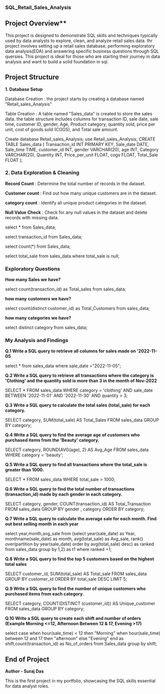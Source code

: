 ### SQL_Retail_Sales_Analysis

## Project Overview**

This project is designed to demonstrate SQL skills and techniques typically used by data analysts to explore, clean, and analyze retail sales data. thr project involves setting up a retail sales database, performing exploratory data analysis(EDA) and answering specific business questions through SQL quersies. This project is ideal for those who are starting their journey in data analysis and want to build a solid foundation in sql.

## Project Structure
**1. Database Setup**

Database Creation : the project starts by creating a database named "Retail_sales_Analysis"

Table Creation : A table named "Sales_data" is created to store the sales data. the table structure includes columns for transaction ID, sale date, sale time, customer ID, gender, Age, Product category, quantity sold, price per unit, cost of goods sold (COGS), and Total sale amount.

Create database Retail_sales_Analysis;
use Retail_sales_Analysis;
CREATE TABLE Sales_data (
    Transaction_id INT PRIMARY KEY,
    Sale_date DATE,
    Sale_time TIME,
    customer_id INT,
    gender VARCHAR(20),
    age INT,
    Category VARCHAR(20),
    Quantity INT,
    Price_per_unit FLOAT,
    cogs FLOAT,
    Total_Sale FLOAT
); 

### 2. Data Exploration & Cleaning

**Record Count** : Determine the total number of records in the dataset.

**Customer count** : Find out how many unique customers are in the dataset.

**category count** : Identify all unique product categories in the dataset.

**Null Value Check** : Check for any null values in the dataset and delete records with missing data.

select * from Sales_data;

select transaction_id from Sales_data;

select count(*) from Sales_data;

select total_sale from sales_data where total_sale is null;

 ### Exploratory Questions
**How many Sales we have?**

select count(transaction_id) as Total_sales from sales_data;

**how many customers we have?**

select count(distinct customer_id) as Total_Customers from sales_data;

**how many categories we have?**

select distinct category from sales_data;


### My Analysis and Findings
**Q.1 Write a SQL query to retrieve all columns for sales made on '2022-11-05**

select * from sales_data where sale_date ="2022-11-05";

**Q.2 Write a SQL query to retrieve all transactions where the category is 'Clothing' and the quantity sold is more than 3 in the month of Nov-2022**

SELECT 
    *
FROM
    sales_data
WHERE
    category = 'clothing'
        AND sale_date BETWEEN '2022-11-01' AND '2022-11-30'
        AND quantity > 3;

        
**Q.3 Write a SQL query to calculate the total sales (total_sale) for each category.**

SELECT 
    category, SUM(total_sale) AS Total_Sales
FROM
    sales_data
GROUP BY category;

**Q.4 Write a SQL query to find the average age of customers who purchased items from the 'Beauty' category.**

SELECT 
    category, ROUND(AVG(age), 2) AS Avg_Age
FROM
    sales_data
WHERE
    category = 'beauty';

**Q.5 Write a SQL query to find all transactions where the total_sale is greater than 1000.**

SELECT 
    *
FROM
    sales_data
WHERE
    total_sale > 1000;

**Q.6 Write a SQL query to find the total number of transactions (transaction_id) made by each gender in each category.**

SELECT 
    category, gender, COUNT(transaction_id) AS Total_Transaction
FROM
    sales_data
GROUP BY gender , category
ORDER BY category;

**Q.7 Write a SQL query to calculate the average sale for each month. Find out best selling month in each year**

select year,month,avg_sale from (select year(sale_date) as Year,
monthname(sale_date) as month,
avg(total_sale) as Avg_sale,
rank() over(partition by year(sale_date) order by avg(total_sale) desc) as ranked 
from sales_data group by 1,2) as t1 where ranked =1;

**Q.8 Write a SQL query to find the top 5 customers based on the highest total sales**

SELECT 
    customer_id, SUM(total_sale) AS Total_sale
FROM
    sales_data
GROUP BY customer_id
ORDER BY total_sale DESC
LIMIT 5;

**Q.9 Write a SQL query to find the number of unique customers who purchased items from each category.**

SELECT 
    category, COUNT(DISTINCT (customer_id)) AS Unique_customer
FROM
    sales_data
GROUP BY category;

**Q.10 Write a SQL query to create each shift and number of orders (Example Morning <=12, Afternoon Between 12 & 17, Evening >17)**

select 
case 
when hour(sale_time) < 12 then "Morning"
when hour(sale_time) between 12 and 17 then "afternoon"
else "Evening"
end as shift,count(transaction_id) as No_of_orders
from Sales_data group by shift;

## End of Project

**Author - Suraj Das**

This is the first project in my portfolio, showcasing the SQL skills essential for data analyst roles.
